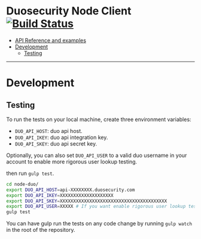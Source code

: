 # Duosecurity Node Client [![Build Status](https://travis-ci.org/BYU-OIT/node-duo-api.svg?branch=master)](https://travis-ci.org/BYU-OIT/node-duo-api)

- [API Reference and examples](API.md)
- [Development](#development)
  - [Testing](#testing)

---

# Development

## Testing
To run the tests on your local machine, create three environment variables:
 
- `DUO_API_HOST`: duo api host. 
- `DUO_API_IKEY`: duo api integration key.
- `DUO_API_SKEY`: duo api secret key.

Optionally, you can also set `DUO_API_USER` to a valid duo username in your account to enable more rigorous user lookup testing.

then run `gulp test`.

```bash
cd node-duo/
export DUO_API_HOST=api-XXXXXXXX.duosecurity.com
export DUO_API_IKEY=XXXXXXXXXXXXXXXXXXXX
export DUO_API_SKEY=XXXXXXXXXXXXXXXXXXXXXXXXXXXXXXXXXXXXXXXX
export DUO_API_USER=XXXXX # If you want enable rigorous user lookup testing.
gulp test
```

You can have gulp run the tests on any code change by running `gulp watch` in the root of the repository.

